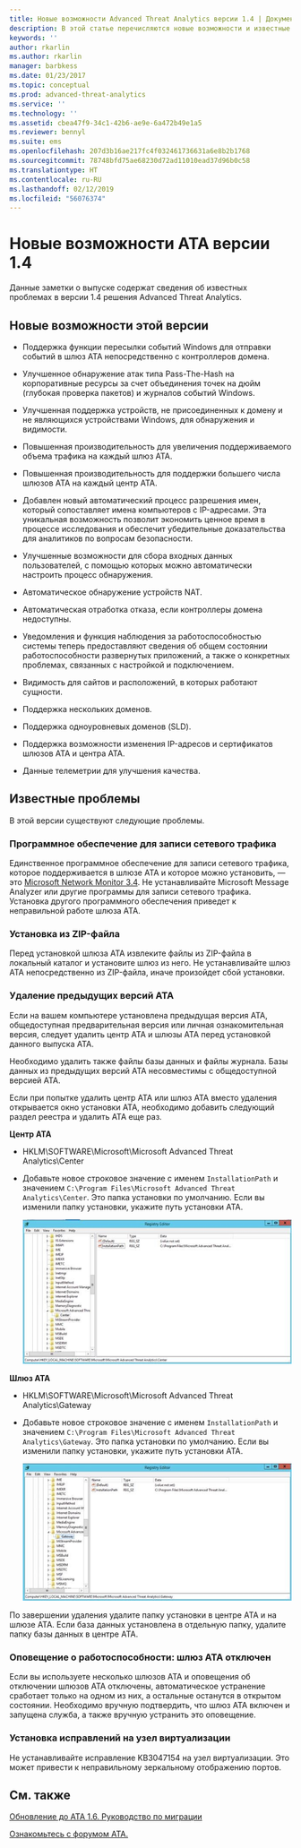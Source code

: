 ```yaml
---
title: Новые возможности Advanced Threat Analytics версии 1.4 | Документация Майкрософт
description: В этой статье перечисляются новые возможности и известные проблемы ATA версии 1.4
keywords: ''
author: rkarlin
ms.author: rkarlin
manager: barbkess
ms.date: 01/23/2017
ms.topic: conceptual
ms.prod: advanced-threat-analytics
ms.service: ''
ms.technology: ''
ms.assetid: cbea47f9-34c1-42b6-ae9e-6a472b49e1a5
ms.reviewer: bennyl
ms.suite: ems
ms.openlocfilehash: 207d3b16ae217fc4f032461736631a6e8b2b1768
ms.sourcegitcommit: 78748bfd75ae68230d72ad11010ead37d96b0c58
ms.translationtype: HT
ms.contentlocale: ru-RU
ms.lasthandoff: 02/12/2019
ms.locfileid: "56076374"
---
```

# <a name="what39s-new-in-ata-version-14"></a>Новые возможности ATA версии 1.4
Данные заметки о выпуске содержат сведения об известных проблемах в версии 1.4 решения Advanced Threat Analytics.

## <a name="whats-new-in-this-version"></a>Новые возможности этой версии

-   Поддержка функции пересылки событий Windows для отправки событий в шлюз ATA непосредственно с контроллеров домена.

-   Улучшенное обнаружение атак типа Pass-The-Hash на корпоративные ресурсы за счет объединения точек на дюйм (глубокая проверка пакетов) и журналов событий Windows.

-   Улучшенная поддержка устройств, не присоединенных к домену и не являющихся устройствами Windows, для обнаружения и видимости.

-   Повышенная производительность для увеличения поддерживаемого объема трафика на каждый шлюз ATA.

-   Повышенная производительность для поддержки большего числа шлюзов ATA на каждый центр АТА.

-   Добавлен новый автоматический процесс разрешения имен, который сопоставляет имена компьютеров с IP-адресами. Эта уникальная возможность позволит экономить ценное время в процессе исследования и обеспечит убедительные доказательства для аналитиков по вопросам безопасности.

-   Улучшенные возможности для сбора входных данных пользователей, с помощью которых можно автоматически настроить процесс обнаружения.

-   Автоматическое обнаружение устройств NAT.

-   Автоматическая отработка отказа, если контроллеры домена недоступны.

-   Уведомления и функция наблюдения за работоспособностью системы теперь предоставляют сведения об общем состоянии работоспособности развернутых приложений, а также о конкретных проблемах, связанных с настройкой и подключением.

-   Видимость для сайтов и расположений, в которых работают сущности.

-   Поддержка нескольких доменов.

-   Поддержка одноуровневых доменов (SLD).

-   Поддержка возможности изменения IP-адресов и сертификатов шлюзов ATA и центра ATA.

-   Данные телеметрии для улучшения качества.

## <a name="known-issues"></a>Известные проблемы
В этой версии существуют следующие проблемы.

### <a name="network-capture-software"></a>Программное обеспечение для записи сетевого трафика
Единственное программное обеспечение для записи сетевого трафика, которое поддерживается в шлюзе ATA и которое можно установить, — это [Microsoft Network Monitor 3.4](http://www.microsoft.com/download/details.aspx?id=4865). Не устанавливайте Microsoft Message Analyzer или другие программы для записи сетевого трафика. Установка другого программного обеспечения приведет к неправильной работе шлюза ATA.

### <a name="installation-from-zip-file"></a>Установка из ZIP-файла
Перед установкой шлюза ATA извлеките файлы из ZIP-файла в локальный каталог и установите шлюз из него. Не устанавливайте шлюз ATA непосредственно из ZIP-файла, иначе произойдет сбой установки.

### <a name="uninstalling-previous-versions-of-ata"></a>Удаление предыдущих версий АТА
Если на вашем компьютере установлена предыдущая версия АТА, общедоступная предварительная версия или личная ознакомительная версия, следует удалить центр АТА и шлюзы АТА перед установкой данного выпуска АТА.

Необходимо удалить также файлы базы данных и файлы журнала. Базы данных из предыдущих версий ATA несовместимы с общедоступной версией ATA.

Если при попытке удалить центр ATA или шлюз ATA вместо удаления открывается окно установки ATA, необходимо добавить следующий раздел реестра и удалить ATA еще раз.

**Центр ATA**

-   HKLM\SOFTWARE\Microsoft\Microsoft Advanced Threat Analytics\Center

-   Добавьте новое строковое значение с именем `InstallationPath` и значением `C:\Program Files\Microsoft Advanced Threat Analytics\Center`. Это папка установки по умолчанию. Если вы изменили папку установки, укажите путь установки ATA.

    ![Редактор реестра для пути установки центра ATA](media/ATA-uninstall-center-bug.jpg)

**Шлюз ATA**

-   HKLM\SOFTWARE\Microsoft\Microsoft Advanced Threat Analytics\Gateway

-   Добавьте новое строковое значение с именем `InstallationPath` и значением `C:\Program Files\Microsoft Advanced Threat Analytics\Gateway`. Это папка установки по умолчанию.  Если вы изменили папку установки, укажите путь установки ATA.

    ![Редактор реестра для пути установки шлюза ATA](media/ATA-GW-uninstall-bug.jpg)

По завершении удаления удалите папку установки в центре ATA и на шлюзе ATA.  Если база данных установлена в отдельную папку, удалите папку базы данных в центре ATA.

### <a name="health-alert---disconnected-ata-gateway"></a>Оповещение о работоспособности: шлюз ATA отключен
Если вы используете несколько шлюзов ATA и оповещения об отключении шлюзов ATA отключены, автоматическое устранение сработает только на одном из них, а остальные останутся в открытом состоянии. Необходимо вручную подтвердить, что шлюз ATA включен и запущена служба, а также вручную устранить это оповещение.

### <a name="kb-on-virtualization-host"></a>Установка исправлений на узел виртуализации
Не устанавливайте исправление KB3047154 на узел виртуализации. Это может привести к неправильному зеркальному отображению портов.

## <a name="see-also"></a>См. также

[Обновление до ATA 1.6. Руководство по миграции](ata-update-1.6-migration-guide.md)

[Ознакомьтесь с форумом ATA.](https://social.technet.microsoft.com/Forums/security/home?forum=mata)